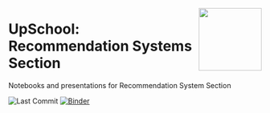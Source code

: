 <a href="http://sadedegel.ai"><img src="https://sadedegel.ai/dist/img/logo-2.png?s=280&v=4" width="125" height="125" align="right" /></a>

# UpSchool: Recommendation Systems Section

Notebooks and presentations for Recommendation System Section

![Last Commit](https://img.shields.io/github/last-commit/globalmaksimum/upschool_recommendation_week?style=plastic&logo=GitHub)
[![Binder](https://mybinder.org/badge_logo.svg?style=plastic)](https://mybinder.org/v2/gh/GlobalMaksimum/upschool_recommendation_week.git/master?filepath=python%2Fnotebooks%2FHello.ipynb)